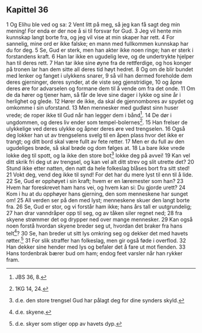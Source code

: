 ## Kapittel 36

1 Og Elihu ble ved og sa:
2 Vent litt på meg, så jeg kan få sagt deg min mening! For enda er der noe å si til forsvar for Gud.
3 Jeg vil hente min kunnskap langt borte fra, og jeg vil vise at min skaper har rett.
4 For sannelig, mine ord er ikke falske; en mann med fullkommen kunnskap har du for deg.
5 Se, Gud er sterk, men han akter ikke noen ringe; han er sterk i forstandens kraft.
6 Han lar ikke en ugudelig leve, og de undertrykte hjelper han til deres rett.
7 Han tar ikke sine øyne fra de rettferdige, og hos konger på tronen lar han dem sitte all deres tid høyt hedret.
8 Og om de blir bundet med lenker og fanget i ulykkens snarer,
9 så vil han dermed foreholde dem deres gjerninger, deres synder, at de viste seg gjenstridige,
10 og åpne deres øre for advarselen og formane dem til å vende om fra det onde.
11 Om de da hører og tjener ham, så får de leve sine dager i lykke og sine år i herlighet og glede.
12 Hører de ikke, da skal de gjennombores av spydet og omkomme i sin uforstand.
13 Men mennesker med gudløst sinn huser vrede; de roper ikke til Gud når han legger dem i bånd[^1].
14 De dør i ungdommen, og deres liv ender som tempel-bolernes[^2].
15 Han frelser de ulykkelige ved deres ulykke og åpner deres øre ved trengselen.
16 Også deg lokker han ut av trengselens svelg til en åpen plass hvor det ikke er trangt; og ditt bord skal være fullt av fete retter.
17 Men er du full av den ugudeliges brøde, så skal brøde og dom følges at.
18 La bare ikke vrede lokke deg til spott, og la ikke den store bot[^3] lokke deg på avvei!
19 Kan vel ditt skrik fri deg ut av trengsel, og kan vel alt ditt strev og slit utrette det?
20 Stund ikke etter natten, den natt da hele folkeslag blåses bort fra sitt sted!
21 Vokt deg, vend deg ikke til synd! For det har du mere lyst til enn til å lide.
22 Se, Gud er opphøyet i sin kraft; hvem er en læremester som han?
23 Hvem har foreskrevet ham hans vei, og hvem kan si: Du gjorde urett?
24 Kom i hu at du opphøyer hans gjerning, den som menneskene har sunget om!
25 All verden ser på den med lyst; menneskene skuer den langt borte fra.
26 Se, Gud er stor, og vi forstår ham ikke; hans års tall er uutgrundelig;
27 han drar vanndråper opp til seg, og av tåken siler regnet ned;
28 fra skyene strømmer det og drypper ned over mange mennesker.
29 Kan også noen forstå hvordan skyene breder seg ut, hvordan det braker fra hans telt[^4]?
30 Se, han breder ut sitt lys omkring seg og dekker det med havets røtter.[^5]
31 For slik straffer han folkeslag, men gir også føde i overflod.
32 Han dekker sine hender med lys og befaler det å fare ut mot fienden.
33 Hans tordenbrak bærer bud om ham; endog feet varsler når han rykker fram.

[^1]:  JBS 36, 8.
[^2]:  1KG 14, 24.
[^3]:  d.e. den store trengsel Gud har pålagt deg for dine synders skyld.
[^4]:  d.e. skyene.
[^5]:  d.e. skyer som stiger opp av havets dyp.
